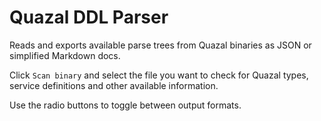 # Quazal DDL Parser
Reads and exports available parse trees from Quazal binaries as JSON or simplified Markdown docs.

Click `Scan binary` and select the file you want to check for Quazal types, service definitions and other available information.

Use the radio buttons to toggle between output formats.
